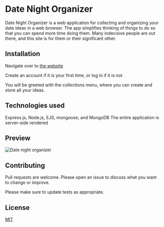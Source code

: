 # Date Night Organizer

Date Night Organizer is a web application for collecting and organizing your date ideas in a web browser.  The app simplifies thinking of things to do so that you can spend more time doing them.  Many indecisive people are out there, and this site is for them or their significant other.

## Installation

Navigate over to [the website](https://datenightorganizer.herokuapp.com/)

Create an account if it is your first time, or log in if it is not

You will be greeted with the collections menu, where you can create and store all your ideas.
## Technologies used
Express.js, Node.js, EJS, mongoose, and MongoDB
The entire application is server-side rendered

## Preview
![Date night organizer](https://user-images.githubusercontent.com/7112451/202808182-bf770b0e-5bed-46ee-a011-224af94c4619.png)

## Contributing
Pull requests are welcome.  Please open an issue to discuss what you want to change or improve.

Please make sure to update tests as appropriate.

## License
[MIT](https://choosealicense.com/licenses/mit/)

